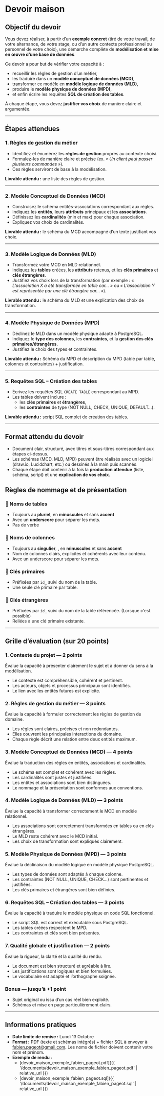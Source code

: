 # Devoir maison
## Objectif du devoir
Vous devez réaliser, à partir d’un **exemple concret** (tiré de votre travail, de votre alternance, de votre stage, ou d’un autre contexte professionnel ou personnel de votre choix), une démarche complète de **modélisation et mise en œuvre d’une base de données**.  

Ce devoir a pour but de vérifier votre capacité à :  
- recueillir les règles de gestion d’un métier,  
- les traduire dans un **modèle conceptuel de données (MCD)**,  
- transformer ce modèle en **modèle logique de données (MLD)**,  
- produire le **modèle physique de données (MPD)**,  
- et enfin écrire les requêtes **SQL de création des tables**.  

À chaque étape, vous devez **justifier vos choix** de manière claire et argumentée.  

---

## Étapes attendues

### 1. Règles de gestion du métier
- Identifiez et énumérez les **règles de gestion** propres au contexte choisi.  
- Formulez-les de manière claire et précise (ex. *« Un client peut passer plusieurs commandes »*).  
- Ces règles serviront de base à la modélisation.  

**Livrable attendu :** une liste des règles de gestion.  

---

### 2. Modèle Conceptuel de Données (MCD)
- Construisez le schéma entités-associations correspondant aux règles.  
- Indiquez les **entités**, leurs **attributs** principaux et les **associations**.  
- Définissez les **cardinalités** (min et max) pour chaque association.  
- Expliquez vos choix de cardinalités.  

**Livrable attendu :** le schéma du MCD accompagné d’un texte justifiant vos choix.  

---

### 3. Modèle Logique de Données (MLD)
- Transformez votre MCD en MLD relationnel.  
- Indiquez les **tables** créées, les **attributs** retenus, et les **clés primaires** et **clés étrangères**.  
- Justifiez vos choix lors de la transformation (par exemple : *« L’association X a été transformée en table car… »* ou *« L’association Y est représentée par une clé étrangère car… »*).  

**Livrable attendu :** le schéma du MLD et une explication des choix de transformation.  

---

### 4. Modèle Physique de Données (MPD)
- Déclinez le MLD dans un modèle physique adapté à PostgreSQL.  
- Indiquez le **type des colonnes**, les **contraintes**, et la **gestion des clés primaires/étrangères**.  
- Justifiez le choix des types et contraintes.  

**Livrable attendu :** Schéma du MPD et description du MPD (table par table, colonnes et contraintes) + justification.  

---

### 5. Requêtes SQL – Création des tables
- Écrivez les requêtes SQL `CREATE TABLE` correspondant au MPD.  
- Les tables doivent inclure :  
  - les **clés primaires** et **étrangères**,  
  - les **contraintes** de type (NOT NULL, CHECK, UNIQUE, DEFAULT…).  

**Livrable attendu :** script SQL complet de création des tables.  

---

## Format attendu du devoir
- Document clair, structuré, avec titres et sous-titres correspondant aux étapes ci-dessus.  
- Les schémas (MCD, MLD, MPD) peuvent être réalisés avec un logiciel (draw.io, Lucidchart, etc.) ou dessinés à la main puis scannés.  
- Chaque étape doit contenir à la fois la **production attendue** (liste, schéma, script) et une **explication de vos choix**.  

## Règles de nommage et de présentation

### 🔹 Noms de tables
- Toujours au **pluriel**, en **minuscules** et sans **accent**
- Avec un **underscore** pour séparer les mots.
- Pas de verbe

### 🔹 Noms de colonnes
- Toujours au **singulier**, , en **minuscules** et sans **accent**
- Nom de colonnes clairs, explicites et cohérents avec leur contenu.
- Avec un underscore pour séparer les mots.

### 🔹 Clés primaires
- Préfixées par `id_` suivi du nom de la table.
- Une seule clé primaire par table.

### 🔹 Clés étrangères
- Préfixées par `id_` suivi du nom de la table référencée. (Lorsque c'est possible)
- Reliées à une clé primaire existante.


---

## Grille d’évaluation (sur 20 points)

### 1. Contexte du projet — 2 points
Évalue la capacité à présenter clairement le sujet et à donner du sens à la modélisation.  
- Le contexte est compréhensible, cohérent et pertinent.  
- Les acteurs, objets et processus principaux sont identifiés.  
- Le lien avec les entités futures est explicite.

### 2. Règles de gestion du métier — 3 points
Évalue la capacité à formuler correctement les règles de gestion du domaine.  
- Les règles sont claires, précises et non redondantes.  
- Elles couvrent les principales interactions du domaine.  
- Chaque règle décrit une relation entre deux entités maximum.

### 3. Modèle Conceptuel de Données (MCD) — 4 points
Évalue la traduction des règles en entités, associations et cardinalités.  
- Le schéma est complet et cohérent avec les règles.  
- Les cardinalités sont justes et justifiées.  
- Les entités et associations sont bien distinguées.  
- Le nommage et la présentation sont conformes aux conventions.

### 4. Modèle Logique de Données (MLD) — 3 points
Évalue la capacité à transformer correctement le MCD en modèle relationnel.  
- Les associations sont correctement transformées en tables ou en clés étrangères.  
- Le MLD reste cohérent avec le MCD initial.  
- Les choix de transformation sont expliqués clairement.

### 5. Modèle Physique de Données (MPD) — 3 points
Évalue la déclinaison du modèle logique en modèle physique PostgreSQL.  
- Les types de données sont adaptés à chaque colonne.  
- Les contraintes (NOT NULL, UNIQUE, CHECK…) sont pertinentes et justifiées.  
- Les clés primaires et étrangères sont bien définies.

### 6. Requêtes SQL – Création des tables — 3 points
Évalue la capacité à traduire le modèle physique en code SQL fonctionnel.  
- Le script SQL est correct et exécutable sous PostgreSQL.  
- Les tables créées respectent le MPD.  
- Les contraintes et clés sont bien présentes.

### 7. Qualité globale et justification — 2 points
Évalue la rigueur, la clarté et la qualité du rendu.  
- Le document est bien structuré et agréable à lire.  
- Les justifications sont logiques et bien formulées.  
- Le vocabulaire est adapté et l’orthographe soignée.

### Bonus — jusqu’à +1 point
- Sujet original ou issu d’un cas réel bien exploité.  
- Schémas et mise en page particulièrement clairs.

---

## Informations pratiques
- **Date limite de remise :** Lundi 13 Octobre
- **Format :** PDF (texte et schémas intégrés) + fichier SQL à envoyer à fabien.pageot@gmail.com. Les noms de fichier doivent contenir votre nom et prénom.
- **Exemple de rendu** : 
  - [devoir_maison_exemple_fabien_pageot.pdf]({{ '/documents/devoir_maison_exemple_fabien_pageot.pdf' | relative_url }}) 
  - [devoir_maison_exemple_fabien_pageot.sql]({{ '/documents/devoir_maison_exemple_fabien_pageot.sql' | relative_url }}) 